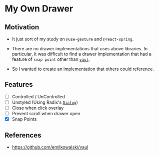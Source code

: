 # My Own Drawer

## Motivation

- It just sort of my study on `@use-gesture` and `@react-spring`.

- There are no drawer implementations that uses above libraries. In particular, it was difficult to find a drawer implementation that had a feature of `snap point` other than [`vaul`](https://github.com/emilkowalski/vaul).

- So I wanted to create an implementation that others could reference.

## Features

- [ ] Controlled / UnControlled
- [ ] Unstyled (Using Radix's [`Dialog`](https://www.radix-ui.com/primitives/docs/components/dialog))
- [ ] Close when click overlay
- [ ] Prevent scroll when drawer open
- [x] Snap Points

## References

- https://github.com/emilkowalski/vaul
